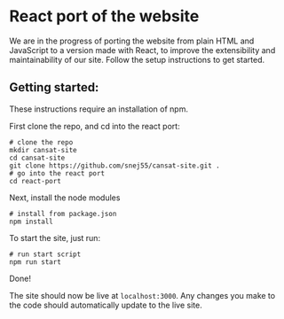 # React port of the website

We are in the progress of porting the website from plain HTML and JavaScript to a version made with React, to 
improve the extensibility and maintainability of our site. Follow the setup instructions to get started.

## Getting started:

These instructions require an installation of npm.

First clone the repo, and cd into the react port:
```
# clone the repo
mkdir cansat-site
cd cansat-site
git clone https://github.com/snej55/cansat-site.git .
# go into the react port
cd react-port
```

Next, install the node modules
```
# install from package.json
npm install
```

To start the site, just run:
```
# run start script
npm run start
```

Done!

The site should now be live at `localhost:3000`. Any changes you make to the code
should automatically update to the live site.